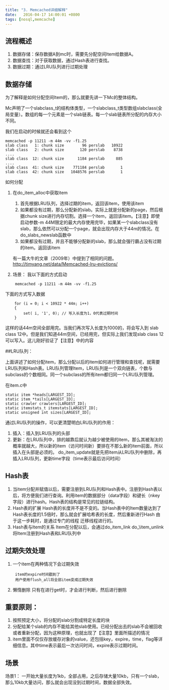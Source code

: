 ```yaml
---
title: "3. Memcached详细解释"
date:   2016-04-17 14:00:01 +0800
tags: [nosql,memcache]
---
```


## 流程概述
1. 数据存储：保存数据A到mc时，需要先分配空间Item给数据A。
2. 数据查找：对于获取数据，通过Hash表进行查找。
3. 数据过期：通过LRU队列进行过期处理

## 数据存储
为了解释是如何分配空间Item的，那么就要先讲一下Mc的整体结构。

Mc声明了一个slabclass\_t的结构体类型，一个slabclass_t类型数组slabclass(全局变量）。数组的每一个元素是一个slab链表。每一个slab链表所分配的内存大小不同。

我们在启动的时候就还会看到这个
	
	memcached -p 11211 -m 44m -vv -f1.25
	slab class   1: chunk size        96 perslab   10922
	slab class   2: chunk size       120 perslab    8738
	....
	slab class  12: chunk size      1184 perslab     885
	.... 
	slab class  41: chunk size    771184 perslab       1
	slab class  42: chunk size   1048576 perslab       1



如何分配

1. 在do\_item_alloc中获取item
	1. 首先根据LRU队列，选择过期的item，返回该item，使用该item
	2. 如果都没有过期，那么分配新的slab。实际上就是分配新的page，然后根据chunk size进行内存切割。选择一个item，返回该item。【注意】即使启动参数-m 44M限定的最大内存使用完毕，如果某一个slabclass没有slab，那么依然可以分配一个page，就会出现内存大于44m的情况。在do\_slabs_newslab函数中
	3. 如果都没有过期，并且不能够分配新的slab，那么就会强行霸占没有过期的item。返回该item

    有一篇大牛的文章（2009年）中提到了相同的问题。 http://timyang.net/data/Memcached-lru-evictions/ 

2. 场景：
	我以下面的方式启动
	
		memcached -p 11211 -m 44m -vv -f1.25

下面的方式写入数据

		for (i = 0; i < 10922 * 44m; i++)
		{
			set( i, '1', 0); // 写入长度为1，0代表过期时间
		}

这样的话44m空间全部用完。当我们再次写入长度为1000的，将会写入到 slab class 12中。但是我们知道44m空间，已经用完，但实际上我们发现slab class 12可以写入。这儿刚好验证了【注意】中的内容

##LRU队列：

上面讲述了如何分配item，那么分配以后的item如何进行管理和查找呢，就需要LRU队列和Hash表。LRU队列管理Item，LRU队列是一个双向链表，个数与subclass的个数相同。同一个subclass的所有item都归同一个LRU队列管理。

在item.c中

	static item *heads[LARGEST_ID];
	static item *tails[LARGEST_ID];
	static crawler crawlers[LARGEST_ID];
	static itemstats_t itemstats[LARGEST_ID];
	static unsigned int sizes[LARGEST_ID];
	
通过LRU队列的操作，可以更清楚明白LRU队列的作用：

1. 插入：插入到LRU队列的头部
2. 更新：在LRU队列中，排的越靠后就认为越少被使用的item，那么其被淘汰的概率就越大，所以新的item（访问时间新）要排在不那么新的item前面，所以插入在头部是必须的。
do\_item_update就是先把item从LRU队列中删除，再插入LRU队列，更新time字段（time表示最后访问时间）

## Hash表
1. 当item分配并赋值以后，需要注册到LRU队列和Hash表中。注册到Hash表以后，将方便我们进行查询。利用item的数据部分（data字段）和键长（nkey字段）进行hash。Hash表的结构是常见的拉链结构。
2. Hash表的扩展
	Hash表的长度并不是不变的。当Hash表中的Item数量达到了Hash表长度的1.5倍时，那么就会扩展哈希表的长度，然后重新进行Hash
	由于这一步耗时，是通过专门的线程 迁移线程进行的。
3. Hash表与Item的关系
	Item在分配以后，会通过do\_item_link do_\item_unlink将Item注册到Hash表和LRU队列中

## 过期失效处理
1. 一个item在两种情况下会过期失效

		item的expire时间戳到了
		用户使用flush_all将全部item变成过期失效
		
2. 懒惰删除
	只有在进行get时，才会进行判断，然后进行删除



## 重要原则：
1. 按照预定大小，将分配的slab分割成特定长度的块
2. 分配给某个slab的内存不能给其他slab使用。已经分配出去的slab不会被回收或者重新分配，因为这种原理，也就出现了【注意】里面所描述的情况
3. item里面不仅仅存放缓存对象的value，还包括key，expire，time，flag等详细信息。其中time表示最后一次访问时间，expire表示过期时间。


## 场景
场景1：
	一开始大量长度为1kb，全部占用，之后存储大量10kb，只有一个slab，那么10kb大量访问，那么就会出现没到过期时间，数据全部失效。

